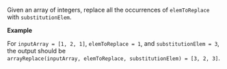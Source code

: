 Given an array of integers, replace all the occurrences of `elemToReplace` with `substitutionElem`.

__Example__

For `inputArray = [1, 2, 1]`, `elemToReplace = 1`, and `substitutionElem = 3`, the output should be<br>
`arrayReplace(inputArray, elemToReplace, substitutionElem) = [3, 2, 3]`.